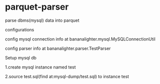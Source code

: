 # parquet-parser
parse dbms(mysql) data into parquet



configurations

config mysql connection info at bananalighter.mysql.MySQLConnectionUtil

config parser info at bananalighter.parser.TestParser


Setup mysql db

1.create mysql instance named test

2.source test.sql(find at:mysql-dump/test.sql) to instance test
